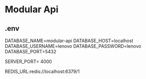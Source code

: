 # Modular Api

## .env

DATABASE_NAME=modular-api
DATABASE_HOST=localhost
DATABASE_USERNAME=lenovo
DATABASE_PASSWORD=lenovo
DATABASE_PORT=5432

SERVER_PORT= 4000

REDIS_URL:redis://localhost:6379/1